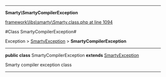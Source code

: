 

- - -

**Smarty\SmartyCompilerException**


<a href="https://github.com/JeyDotC/Hirudo/blob/master/framework/libs/smarty/Smarty.class.php#L1094" target='_blank'>framework\libs\smarty\Smarty.class.php at line 1094</a>

#Class SmartyCompilerException#

Exception &gt; <a href="https://github.com/JeyDotC/Hirudo-docs/blob/master/Smarty/SmartyException.md">SmartyException</a>
 &gt; **SmartyCompilerException**




- - -

<p><strong>public  class</strong> <span>SmartyCompilerException</span>
<strong>extends</strong> <a href="https://github.com/JeyDotC/Hirudo-docs/blob/master/Smarty/SmartyException.md">SmartyException</a>

</p>

<div class="comment" id="overview_description"><p>Smarty compiler exception class</p></div>



<hr />


